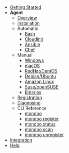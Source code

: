 - [Getting Started](../get-started/)
- **Agent**
  - [Overview](readme.md#the-mondoo-agent)
  - [Installation](installation.md)
  - Automatic
    - [Bash](bash.md)
    - [Cloudinit](cloudinit.md)
    - [Ansible](ansible.md)
    - [Chef](chef.md)
  - Manual
    - [Windows](windows.md)
    - [macOS](macos.md)
    - [RedHat/CentOS](redhat.md)
    - [Debian/Ubuntu](ubuntu.md)
    - [Amazon Linux](amazonlinux.md)
    - [Suse/openSUSE](suse.md)
    - [Binaries](binaries.md)
  - [Registration](registration.md)
  - [Diagnosing](diagnosing.md)
  - CLI Reference
    - [mondoo](mondoo.md)
    - [mondoo register](mondoo_register.md)
    - [mondoo status](mondoo_status.md)
    - [mondoo scan](mondoo_scan.md)
    - [mondoo unregister](mondoo_unregister.md)
- [Integration](../integration/)
- [Help](../help)